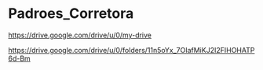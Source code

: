 # Padroes_Corretora
https://drive.google.com/drive/u/0/my-drive

https://drive.google.com/drive/u/0/folders/11n5oYx_7OIafMiKJ2I2FIHOHATP6d-Bm
